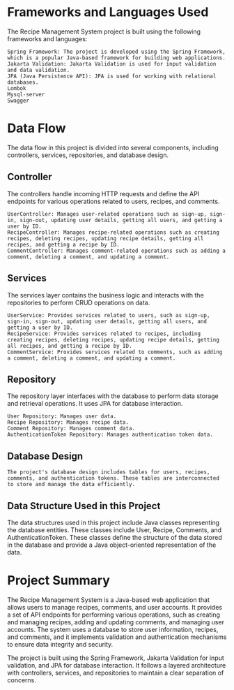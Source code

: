 # Frameworks and Languages Used
The Recipe Management System project is built using the following frameworks and languages:

    Spring Framework: The project is developed using the Spring Framework, which is a popular Java-based framework for building web applications.
    Jakarta Validation: Jakarta Validation is used for input validation and data validation.
    JPA (Java Persistence API): JPA is used for working with relational databases.
    Lombok
    Mysql-server
    Swagger

# Data Flow
The data flow in this project is divided into several components, including controllers, services, repositories, and database design.

## Controller
The controllers handle incoming HTTP requests and define the API endpoints for various operations related to users, recipes, and comments.

    UserController: Manages user-related operations such as sign-up, sign-in, sign-out, updating user details, getting all users, and getting a user by ID.
    RecipeController: Manages recipe-related operations such as creating recipes, deleting recipes, updating recipe details, getting all recipes, and getting a recipe by ID.
    CommentController: Manages comment-related operations such as adding a comment, deleting a comment, and updating a comment.

## Services
The services layer contains the business logic and interacts with the repositories to perform CRUD operations on data.

    UserService: Provides services related to users, such as sign-up, sign-in, sign-out, updating user details, getting all users, and getting a user by ID.
    RecipeService: Provides services related to recipes, including creating recipes, deleting recipes, updating recipe details, getting all recipes, and getting a recipe by ID.
    CommentService: Provides services related to comments, such as adding a comment, deleting a comment, and updating a comment.

## Repository
The repository layer interfaces with the database to perform data storage and retrieval operations. It uses JPA for database interaction.

    User Repository: Manages user data.
    Recipe Repository: Manages recipe data.
    Comment Repository: Manages comment data.
    AuthenticationToken Repository: Manages authentication token data.

## Database Design
    The project's database design includes tables for users, recipes, comments, and authentication tokens. These tables are interconnected to store and manage the data efficiently.

## Data Structure Used in this Project
The data structures used in this project include Java classes representing the database entities. These classes include User, Recipe, Comments, and AuthenticationToken. These classes define the structure of the data stored in the database and provide a Java object-oriented representation of the data.

# Project Summary
The Recipe Management System is a Java-based web application that allows users to manage recipes, comments, and user accounts. It provides a set of API endpoints for performing various operations, such as creating and managing recipes, adding and updating comments, and managing user accounts. The system uses a database to store user information, recipes, and comments, and it implements validation and authentication mechanisms to ensure data integrity and security.

The project is built using the Spring Framework, Jakarta Validation for input validation, and JPA for database interaction. It follows a layered architecture with controllers, services, and repositories to maintain a clear separation of concerns.